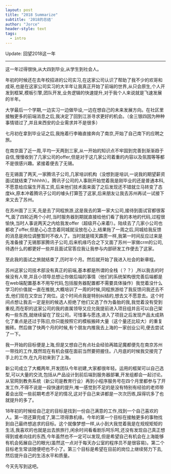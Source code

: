 ```yaml
---
layout: post
title: "2018 Summarize"
subtitle: '2018的总结'
author: "Jorce"
header-style: text
tags:
  - intro
---
```


Update: 回望2018这一年

---

这一年过得很快,从大四到毕业,从学生到社会人。

年初的时候还在去年校招进的公司实习,在这家公司认识了帮助了我不少的欢哥和成哥,也是在这家公司实习的大半年让我真正开始了前端的世界,从只会原生,个人开发到框架,模板引擎,团队开发,业务逻辑的快速提升,对于我个人来说就是飞速发展的半年。

大学最后一个学期,一边实习一边做毕设,一边在想自己的未来发展方向。在社区里接触更多的前端消息之后,我决定了回到江浙寻求更好的机会。（金三银四因为种种事情错过了,并且来西安的企业需求并不是很多）

七月初在拿到毕业证之后,我拖着行李箱直接奔向了南京,开始了自己南下的应聘之旅。

在南京面了近一周,平均一天两到三家,从一开始的知识点不牢固到完善到渐渐趋于自信,慢慢收到了几家公司的offer,但是对于这几家公司着重的内容以及氛围等等都不是很感兴趣。紧接着便去了无锡。

在无锡面了两天,一家腾讯子公司,几家培训机构（没想到是培训,一说我的期望薪资面试就结束了hhhhh）。腾讯子公司的人事刚开始觉着我是刚毕业的还是普通本科,不愿意给应届生开高工资,后来他们技术面来面了之后发现还不错就立马转变了态度kk,原本冲着腾讯子公司的噱头打算签了这家,后来朋友让我去苏州再试一试接下来又去了苏州。

在苏州面了三天,先是去了同程旅游,这是我去的第一家大公司,接待到面试官都很客气,面了四轮近两个小时,当时服务器到期就直接给他们看了我的本地的代码,过程很愉快,当时人事说两天之内给我发offer（超级开心来着!）。陆续去了几家小公司也都收了offer,但是心心念念着同城就没放在心上,结果拖了一周之后,同城给我反馈的消息是岗位调整暂时不收人了。当时就是晴天霹雳一样,我第一时间反应过来是先准备接了无锡那家腾讯子公司,后来机缘巧合之下又面了苏州一家做crm的公司,待遇什么的都更好一些并且面试官答应我让我参与内部研发工作便去了这家。

至此我的面试之旅就结束了,历时半个月。然后就开始了我进入社会的新章程。

苏州这家公司技术部没有真正的前端,基本都是所谓的全栈（？？）,所以我去的时候没有人带,并且小领导总想让你做后端的事情（他们的系统架构很完善后端都是在web端配置基本不用写代码,包括服务器配置都不需要具体操作）我觉着没什么学习的价值就一直在推脱,大概培训了一周的时候,同程旅游给了我反馈问我还去不去,他们现在又空出了岗位。这个时间点我是特别纠结的,想去又不愿意去。这个时间点想让我去一定是别的候选人拒绝了他们又选了作为备胎的我,我觉着没有受到重视,而在职的这家公司的我的直属领导又应允我提前进入项目组并且可以自己架构一些东西,就继续留在了现公司。可惜事与愿违,进入了项目之后发现产品太成熟化了重点是还过于陈旧,你只能按照它的模板搬砖大量（这个量还比较大）的重复搬砖。然后做了快两个月的时候,有个朋友内推我去上海的一家创业公司,便去尝试了一下。

我一开始的目标便是上海,但是又想自己有点社会经验再踏足魔都便先在南京苏州一带找的工作,既然现在有机会摆在面前当然要把握住。八月底的时候我交接完了手上的工作,在九月初来到了上海。

新公司成立了大概两年,开发团队今年初建,大家都很年轻。运用的框架可以自己选型,可以大量的交流,包括从产品设计到前后端到服务器部署,开发组都会一起讨论。从官网到教务系统（新公司是教育行业）再到小程序服务号在四个月里都参与了开发工作,不得不说是一段快速的提升,唯一感觉到不足的是没有特别有经验的老师带着会出现一些前期考虑不足的情况,这对于自己来讲都是一次次历练,踩得坑多了也就提升的多了。

18年初的时候给自己定的目标是找到一份自己满意的工作,找到一个自己喜欢的人。第一项还算完成了,第二项得靠机缘。今年的第一个目标在接触更多的事物找到自己最终想追求的目标。这个就像梦想一样,从小到大我觉着我是在规规矩矩的生活,我喜欢的也就是出去旅旅行,闲余时间看看剧乐呵乐呵,还没有发现自己真正想得到或者向往的东西,今年虽然也不一定可以发现,但是希望自己有机会在上海能够有机会拓展自己的眼光(虽然这一点对于每天办公室的程序员不是很容易)。第二个目标老生常谈随便吧也不小了。第三个目标是希望在目前的岗位上继续努力下去,然后提升自己的生活水平和质量。

今天先写到这吧。

